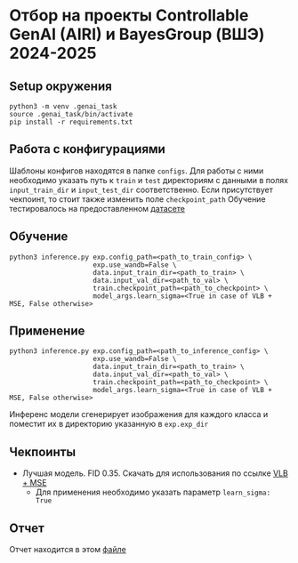 # Отбор на проекты Controllable GenAI (AIRI) и BayesGroup (ВШЭ) 2024-2025

## Setup окружения
```
python3 -m venv .genai_task
source .genai_task/bin/activate
pip install -r requirements.txt
```

## Работа с конфигурациями
Шаблоны конфигов находятся в папке `configs`. Для работы с ними необходимо указать путь к `train` и `test` директориям
с данными в полях `input_train_dir` и `input_test_dir` соответственно.
Если присутствует чекпоинт, то стоит также изменить поле `checkpoint_path`
Обучение тестировалось на предоставленном [датасете](https://drive.google.com/file/d/1mDVacZimuy-4hWNylqlBDAO740Hup3W5/view)

## Обучение
```
python3 inference.py exp.config_path=<path_to_train_config> \
                     exp.use_wandb=False \
                     data.input_train_dir=<path_to_train> \
                     data.input_val_dir=<path_to_val> \ 
                     train.checkpoint_path=<path_to_checkpoint> \ 
                     model_args.learn_sigma=<True in case of VLB + MSE, False otherwise>
```

## Применение
```
python3 inference.py exp.config_path=<path_to_inference_config> \
                     exp.use_wandb=False \
                     data.input_train_dir=<path_to_train> \
                     data.input_val_dir=<path_to_val> \ 
                     train.checkpoint_path=<path_to_checkpoint> \ 
                     model_args.learn_sigma=<True in case of VLB + MSE, False otherwise>
```
Инференс модели сгенерирует изображения для каждого класса и поместит их в директорию указанную в `exp.exp_dir`

## Чекпоинты

- Лучшая модель. FID 0.35. Скачать для использования по ссылке [VLB + MSE](https://drive.google.com/file/d/1C8p1sOno6tSargmNO_aBM5ds4as5yZ7z/view?usp=sharing)
   - Для применения необходимо указать параметр `learn_sigma: True`

## Отчет
Отчет находится в этом [файле](./Report.pdf)
